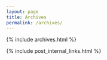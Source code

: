 ```yaml
---
layout: page
title: Archives
permalink: /archives/
---
```


{% include archives.html %}

{% include post_internal_links.html %}

